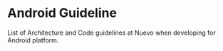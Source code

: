 # Android Guideline
List of Architecture and Code guidelines at Nuevo when developing for Android platform.
